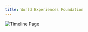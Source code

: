 ```yaml
---
title: World Experiences Foundation
---
```


![Timeline Page](assets/img/work/proj-6/TimeLinePage-SergeyValiukh.jpg)